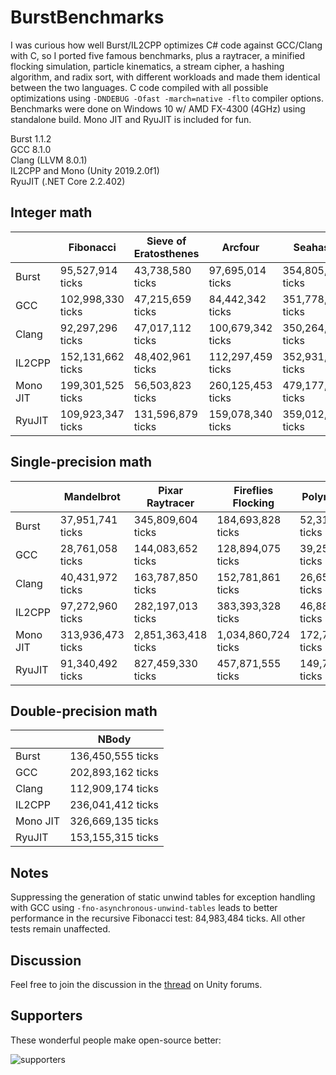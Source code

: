 # BurstBenchmarks
I was curious how well Burst/IL2CPP optimizes C# code against GCC/Clang with C, so I ported five famous benchmarks, plus a raytracer, a minified flocking simulation, particle kinematics, a stream cipher, a hashing algorithm, and radix sort, with different workloads and made them identical between the two languages. C code compiled with all possible optimizations using `-DNDEBUG -Ofast -march=native -flto` compiler options. Benchmarks were done on Windows 10 w/ AMD FX-4300 (4GHz) using standalone build. Mono JIT and RyuJIT is included for fun.

Burst 1.1.2<br/>
GCC 8.1.0<br/>
Clang (LLVM 8.0.1)<br/>
IL2CPP and Mono (Unity 2019.2.0f1)<br/>
RyuJIT (.NET Core 2.2.402)

## Integer math

|          | Fibonacci         | Sieve of Eratosthenes | Arcfour           | Seahash           | Radix             |
|----------|-------------------|-----------------------|-------------------|-------------------|-------------------|
| Burst    | 95,527,914 ticks  | 43,738,580 ticks      | 97,695,014 ticks  | 354,805,953 ticks | 65,637,438 ticks  |
| GCC      | 102,998,330 ticks | 47,215,659 ticks      | 84,442,342 ticks  | 351,778,149 ticks | 68,814,202 ticks  |
| Clang    | 92,297,296 ticks  | 47,017,112 ticks      | 100,679,342 ticks | 350,264,649 ticks | 64,345,662 ticks  |
| IL2CPP   | 152,131,662 ticks | 48,402,961 ticks      | 112,297,459 ticks | 352,931,629 ticks | 71,256,563 ticks  |
| Mono JIT | 199,301,525 ticks | 56,503,823 ticks      | 260,125,453 ticks | 479,177,648 ticks | 141,545,880 ticks |
| RyuJIT   | 109,923,347 ticks | 131,596,879 ticks     | 159,078,340 ticks | 359,012,400 ticks | 79,560,085 ticks  |

## Single-precision math

|          | Mandelbrot        | Pixar Raytracer     | Fireflies Flocking  | Polynomials       | Particle Kinematics |
|----------|-------------------|---------------------|---------------------|-------------------|---------------------|
| Burst    | 37,951,741 ticks  | 345,809,604 ticks   | 184,693,828 ticks   | 52,312,299 ticks  | 190,654,223 ticks   |
| GCC      | 28,761,058 ticks  | 144,083,652 ticks   | 128,894,075 ticks   | 39,252,467 ticks  | 111,352,855 ticks   |
| Clang    | 40,431,972 ticks  | 163,787,850 ticks   | 152,781,861 ticks   | 26,659,845 ticks  | 193,759,862 ticks   |
| IL2CPP   | 97,272,960 ticks  | 282,197,013 ticks   | 383,393,328 ticks   | 46,888,288 ticks  | 185,309,296 ticks   |
| Mono JIT | 313,936,473 ticks | 2,851,363,418 ticks | 1,034,860,724 ticks | 172,780,244 ticks | 377,228,204 ticks   |
| RyuJIT   | 91,340,492 ticks  | 827,459,330 ticks   | 457,871,555 ticks   | 149,737,626 ticks | 957,504,664 ticks   |

## Double-precision math

|          | NBody             |
|----------|-------------------|
| Burst    | 136,450,555 ticks |
| GCC      | 202,893,162 ticks |
| Clang    | 112,909,174 ticks |
| IL2CPP   | 236,041,412 ticks |
| Mono JIT | 326,669,135 ticks |
| RyuJIT   | 153,155,315 ticks |

Notes
--------
Suppressing the generation of static unwind tables for exception handling with GCC using `-fno-asynchronous-unwind-tables` leads to better performance in the recursive Fibonacci test: 84,983,484 ticks. All other tests remain unaffected.

Discussion
--------
Feel free to join the discussion in the [thread](https://forum.unity.com/threads/benchmarking-burst-against-gcc-machine-code-fibonacci-mandelbrot-nbody.715133/) on Unity forums.

Supporters
--------
These wonderful people make open-source better:
<p align="left"> 
  <img src="https://drive.google.com/uc?id=1M7jL0C_UTN29ngfH8FQwDGohDXkNXMPJ" alt="supporters">
</p>
